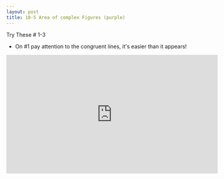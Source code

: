 ```yaml
---
layout: post
title: 10-5 Area of complex Figures (purple)
---
```

Try These # 1-3
* On #1 pay attention to the congruent lines, it's easier than it appears!
<iframe width="560" height="315" src="https://www.youtube.com/embed/dw9SmWF5DgM" frameborder="0" allowfullscreen></iframe>
